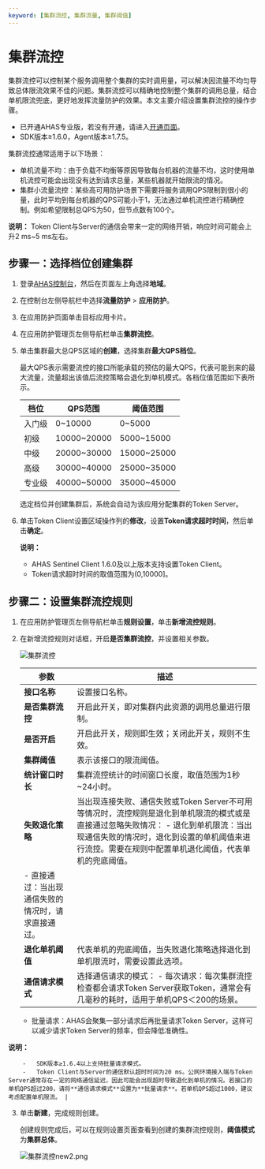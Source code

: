 ```yaml
---
keyword: [集群流控, 集群流量, 集群阈值]
---
```


# 集群流控

集群流控可以控制某个服务调用整个集群的实时调用量，可以解决因流量不均匀导致总体限流效果不佳的问题。集群流控可以精确地控制整个集群的调用总量，结合单机限流兜底，更好地发挥流量防护的效果。本文主要介绍设置集群流控的操作步骤。

-   已开通AHAS专业版，若没有开通，请进入[开通页面](https://common-buy.aliyun.com/?commodityCode=ahas_post#/open)。
-   SDK版本≥1.6.0，Agent版本≥1.7.5。

集群流控通常适用于以下场景：

-   单机流量不均：由于负载不均衡等原因导致每台机器的流量不均，这时使用单机流控可能会出现没有达到请求总量，某些机器就开始限流的情况。
-   集群小流量流控：某些高可用防护场景下需要将服务调用QPS限制到很小的量，此时平均到每台机器的QPS可能小于1，无法通过单机流控进行精确控制。例如希望限制总QPS为50，但节点数有100个。

**说明：** Token Client与Server的通信会带来一定的网络开销，响应时间可能会上升2 ms~5 ms左右。

## 步骤一：选择档位创建集群

1.  登录[AHAS控制台](https://ahas.console.aliyun.com)，然后在页面左上角选择**地域**。

2.  在控制台左侧导航栏中选择**流量防护** \> **应用防护**。

3.  在应用防护页面单击目标应用卡片。

4.  在应用防护管理页左侧导航栏单击**集群流控**。

5.  单击集群最大总QPS区域的**创建**，选择集群**最大QPS档位**。

    最大QPS表示需要流控的接口所能承载的预估的最大QPS，代表可能到来的最大流量，流量超出该值后流控策略会退化到单机模式。各档位值范围如下表所示。

    |档位|QPS范围|阈值范围|
    |--|-----|----|
    |入门级|0~10000|0~5000|
    |初级|10000~20000|5000~15000|
    |中级|20000~30000|15000~25000|
    |高级|30000~40000|25000~35000|
    |专业级|40000~50000|35000~45000|

    选定档位并创建集群后，系统会自动为该应用分配集群的Token Server。

6.  单击Token Client设置区域操作列的**修改**，设置**Token请求超时时间**，然后单击**确定**。

    **说明：**

    -   AHAS Sentinel Client 1.6.0及以上版本支持设置Token Client。
    -   Token请求超时时间的取值范围为\(0,10000\]。

## 步骤二：设置集群流控规则

1.  在应用防护管理页左侧导航栏单击**规则设置**，单击**新增流控规则**。

2.  在新增流控规则对话框，开启**是否集群流控**，并设置相关参数。

    ![集群流控](https://static-aliyun-doc.oss-accelerate.aliyuncs.com/assets/img/zh-CN/4167126061/p184951.png)

    |参数|描述|
    |--|--|
    |**接口名称**|设置接口名称。|
    |**是否集群流控**|开启此开关，即对集群内此资源的调用总量进行限制。|
    |**是否开启**|开启此开关，规则即生效；关闭此开关，规则不生效。|
    |**集群阈值**|表示该接口的限流阈值。|
    |**统计窗口时长**|集群流控统计的时间窗口长度，取值范围为1秒~24小时。|
    |**失败退化策略**|当出现连接失败、通信失败或Token Server不可用等情况时，流控规则是退化到单机限流的模式或是直接通过忽略失败情况：    -   退化到单机限流：当出现通信失败的情况时，退化到设置的单机阈值来进行流控。需要在规则中配置单机退化阈值，代表单机的兜底阈值。
    -   直接通过：当出现通信失败的情况时，请求直接通过。 |
    |**退化单机阈值**|代表单机的兜底阈值，当失败退化策略选择退化到单机限流时，需要设置此选项。|
    |**通信请求模式**|选择通信请求的模式：    -   每次请求：每次集群流控检查都会请求Token Server获取Token，通常会有几毫秒的耗时，适用于单机QPS＜200的场景。
    -   批量请求：AHAS会聚集一部分请求后再批量请求Token Server，这样可以减少请求Token Server的频率，但会降低准确性。

**说明：**

        -   SDK版本≥1.6.4以上支持批量请求模式。
        -   Token Client与Server的通信默认超时时间为20 ms。公网环境接入端与Token Server通常存在一定的网络通信延迟，因此可能会出现超时导致退化到单机的情况。若接口的单机QPS超过200，请将**通信请求模式**设置为**批量请求**。若单机QPS超过1000，建议考虑配置单机限流。 |

3.  单击**新建**，完成规则创建。

    创建规则完成后，可以在规则设置页面查看到创建的集群流控规则，**阈值模式**为**集群总体**。

    ![集群流控new2.png](https://static-aliyun-doc.oss-accelerate.aliyuncs.com/assets/img/zh-CN/4167126061/p184961.png)


